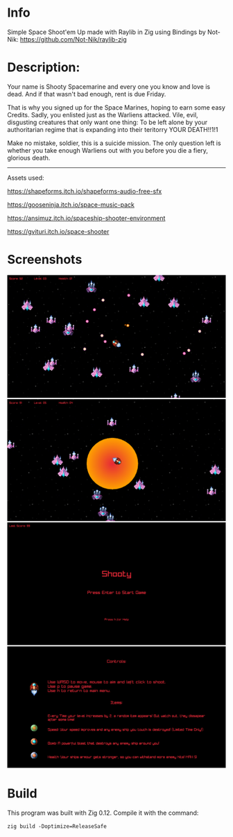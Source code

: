# Info

Simple Space Shoot'em Up made with Raylib in Zig using Bindings by Not-Nik: 
https://github.com/Not-Nik/raylib-zig

# Description:

Your name is Shooty Spacemarine and every one you know and love is dead. And if that wasn't bad enough, rent is due Friday.

That is why you signed up for the Space Marines, hoping to earn some easy Credits. Sadly, you enlisted just as the Warliens attacked. Vile, evil, disgusting creatures that only want one thing: To be left alone by your authoritarian regime that is expanding into their teritorry YOUR DEATH!!1!1

Make no mistake, soldier, this is a suicide mission. The only question left is whether you take enough Warliens out with you before you die a fiery, glorious death.

--------

Assets used:

https://shapeforms.itch.io/shapeforms-audio-free-sfx

https://gooseninja.itch.io/space-music-pack

https://ansimuz.itch.io/spaceship-shooter-environment

https://gvituri.itch.io/space-shooter

# Screenshots

![alt text](https://github.com/TheMetalStorm/Shooty/blob/main/screenshots/Shooty1.png?raw=true)
![alt text](https://github.com/TheMetalStorm/Shooty/blob/main/screenshots/Shooty2.png?raw=true)
![alt text](https://github.com/TheMetalStorm/Shooty/blob/main/screenshots/Shooty3.png?raw=true)
![alt text](https://github.com/TheMetalStorm/Shooty/blob/main/screenshots/Shooty4.png?raw=true)

# Build
This program was built with Zig 0.12. Compile it with the command:

```
zig build -Doptimize=ReleaseSafe
```
